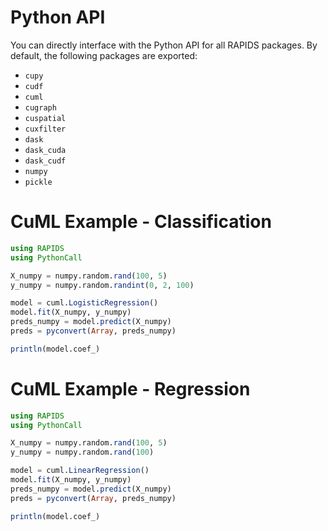 # Python API

You can directly interface with the Python API for all RAPIDS packages. By default, the following packages are exported:
- `cupy`
- `cudf`
- `cuml`
- `cugraph`
- `cuspatial`
- `cuxfilter`
- `dask`
- `dask_cuda`
- `dask_cudf`
- `numpy`
- `pickle`

# CuML Example - Classification
```julia
using RAPIDS
using PythonCall

X_numpy = numpy.random.rand(100, 5)
y_numpy = numpy.random.randint(0, 2, 100)

model = cuml.LogisticRegression()
model.fit(X_numpy, y_numpy)
preds_numpy = model.predict(X_numpy)
preds = pyconvert(Array, preds_numpy)

println(model.coef_)
```

# CuML Example - Regression
```julia
using RAPIDS
using PythonCall

X_numpy = numpy.random.rand(100, 5)
y_numpy = numpy.random.rand(100)

model = cuml.LinearRegression()
model.fit(X_numpy, y_numpy)
preds_numpy = model.predict(X_numpy)
preds = pyconvert(Array, preds_numpy)

println(model.coef_)
```